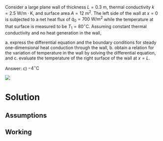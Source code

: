 Consider a large plane wall of thickness $L=0.3 \mathrm{~m}$, thermal conductivity $k=2.5 \mathrm{~W} / \mathrm{m} \cdot \mathrm{K}$, and surface area $A= 12 \mathrm{~m}^{2}$. The left side of the wall at $x=0$ is subjected to a net heat flux of $\dot{q}_{0}=700 \mathrm{~W} / \mathrm{m}^{2}$ while the temperature at that surface is measured to be $T_{1}=80^{\circ} \mathrm{C}$. Assuming constant thermal conductivity and no heat generation in the wall,

a. express the differential equation and the boundary conditions for steady one-dimensional heat conduction through the wall,
b. obtain a relation for the variation of temperature in the wall by solving the differential equation, and
c. evaluate the temperature of the right surface of the wall at $x=L$.

Answer: c) $-4^{\circ} \mathrm{C}$

![](!imgdir/6d31695c911319a07a082cf55b77a86fd5bf91c5.png)

# Solution

## Assumptions


## Working

